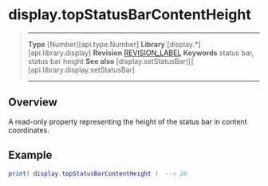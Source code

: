 
# display.topStatusBarContentHeight

> --------------------- ------------------------------------------------------------------------------------------
> __Type__              [Number][api.type.Number]
> __Library__           [display.*][api.library.display]
> __Revision__          [REVISION_LABEL](REVISION_URL)
> __Keywords__          status bar, status bar height
> __See also__          [display.setStatusBar()][api.library.display.setStatusBar]
> --------------------- ------------------------------------------------------------------------------------------

## Overview

A read-only property representing the height of the status bar in content coordinates.

## Example

``````lua
print( display.topStatusBarContentHeight )  --> 20
``````
